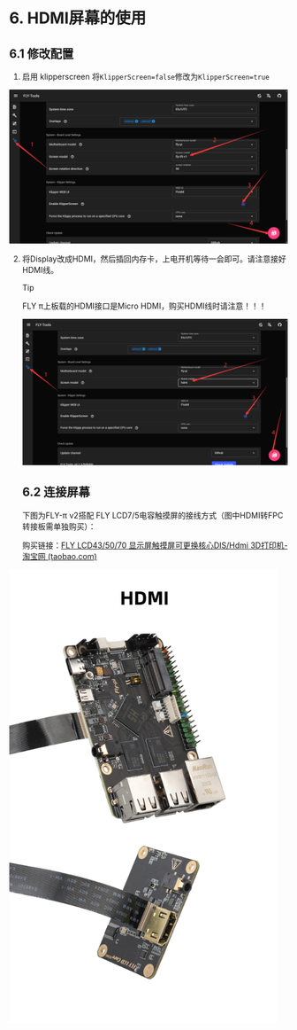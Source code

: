 #  6. HDMI屏幕的使用

## 6.1 修改配置

1. 启用 klipperscreen 将``KlipperScreen=false``修改为``KlipperScreen=true``

![kp](../../images/boards/fly_pi/kp.png)

2. 将Display改成HDMI，然后插回内存卡，上电开机等待一会即可。请注意接好HDMI线。

   > [!TIP]
   >
   > FLY π上板载的HDMI接口是Micro HDMI，购买HDMI线时请注意！！！
   
   ![hdmi](../../images/boards/fly_pi/hdmi.png)
   
   ## 6.2 连接屏幕
   
   下图为FLY-π v2搭配 FLY LCD7/5电容触摸屏的接线方式（图中HDMI转FPC转接板需单独购买）：
   
   购买链接：[FLY LCD43/50/70 显示屏触摸屏可更换核心DIS/Hdmi 3D打印机-淘宝网 (taobao.com)](https://item.taobao.com/item.htm?spm=a1z10.5-c.w4002-23066022675.52.57cd4ba4U3GZvE&id=707904441524)

<img src="../../images/boards/fly_pi_v2/hdmi.jpg" alt="hdmi" style="zoom:80%;" />

